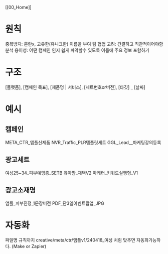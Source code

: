 
[[00_Home]]
# 원칙
중복방지: 혼란x, 고유한(유니크한) 이름을 부여
팀 협업 고려: 간결하고 직관적이어야함
분석 용이성: 어떤 캠페인 인지 쉽게 파악할수 있도록 이름에 주요 정보 포함하기

# 구조
[플랫폼], [캠페인 목표], [제품명 | 서비스], [세트번호or버전], [타깃]  _ [날짜]

# 예시

## 캠페인
META_CTR_앰플신제품
NVR_Traffic_PLR템플릿세트
GGL_Lead__마케팅강의등록

## 광고세트
여성25~34_피부예밍층_SETB
육아맘_재택V2
마케터_키워드실행형_V1

## 광고소재명
앰플_피부진정_1문장버전
PDF_단3일이벤트팝업_JPG

# 자동화
파일명 규칙까지 creative/meta/ctr/앰플v1/240418_여성 처럼
맞추면 자동화가능하다. (Make or Zapier)